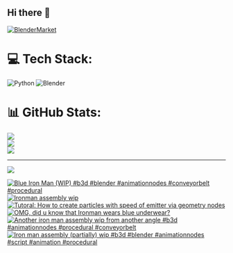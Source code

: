 ## Hi there 👋

<!--
**luckychris/luckychris** is a ✨ _special_ ✨ repository because its `README.md` (this file) appears on your GitHub profile.

Here are some ideas to get you started:

- 🔭 I’m currently working on ...
- 🌱 I’m currently learning ...
- 👯 I’m looking to collaborate on ...
- 🤔 I’m looking for help with ...
- 💬 Ask me about ...
- 📫 How to reach me: https://www.instagram.com/blender.fun/
- 😄 Pronouns: ...
- ⚡ Fun fact: ...
-->


[![BlenderMarket](https://assets.superhivemarket.com/site_assets/blendermarketlogo.png)](https://blendermarket.com/creators/blenderfun)

# 💻 Tech Stack:
![Python](https://img.shields.io/badge/python-3670A0?style=for-the-badge&logo=python&logoColor=ffdd54) ![Blender](https://img.shields.io/badge/blender-%23F5792A.svg?style=for-the-badge&logo=blender&logoColor=white)
# 📊 GitHub Stats:
![](https://github-readme-stats.vercel.app/api?username=luckychris&theme=great-gatsby&hide_border=false&include_all_commits=false&count_private=false)<br/>
![](https://github-readme-streak-stats.herokuapp.com/?user=luckychris&theme=great-gatsby&hide_border=false)<br/>
![](https://github-readme-stats.vercel.app/api/top-langs/?username=luckychris&theme=great-gatsby&hide_border=false&include_all_commits=false&count_private=false&layout=compact)

---
[![](https://visitcount.itsvg.in/api?id=luckychris&icon=0&color=0)](https://visitcount.itsvg.in)

<!-- Proudly created with GPRM ( https://gprm.itsvg.in ) -->

<!-- BEGIN YOUTUBE-CARDS -->
[![Blue Iron Man (WIP)  #b3d #blender #animationnodes #conveyorbelt #procedural](https://ytcards.demolab.com/?id=QOYP-TLk8lo&title=Blue+Iron+Man+%28WIP%29++%23b3d+%23blender+%23animationnodes+%23conveyorbelt+%23procedural&lang=en&timestamp=1749646844&background_color=%230d1117&title_color=%23ffffff&stats_color=%23dedede&max_title_lines=1&width=250&border_radius=5 "Blue Iron Man (WIP)  #b3d #blender #animationnodes #conveyorbelt #procedural")](https://www.youtube.com/watch?v=QOYP-TLk8lo)
[![Ironman assembly wip](https://ytcards.demolab.com/?id=KSEiUqWbsk0&title=Ironman+assembly+wip&lang=en&timestamp=1749325225&background_color=%230d1117&title_color=%23ffffff&stats_color=%23dedede&max_title_lines=1&width=250&border_radius=5 "Ironman assembly wip")](https://www.youtube.com/watch?v=KSEiUqWbsk0)
[![Tutoral: How to create particles with speed of emitter via geometry nodes](https://ytcards.demolab.com/?id=tyEsuSGV7lI&title=Tutoral%3A+How+to+create+particles+with+speed+of+emitter+via+geometry+nodes&lang=en&timestamp=1749294683&background_color=%230d1117&title_color=%23ffffff&stats_color=%23dedede&max_title_lines=1&width=250&border_radius=5 "Tutoral: How to create particles with speed of emitter via geometry nodes")](https://www.youtube.com/watch?v=tyEsuSGV7lI)
[![OMG, did u know that Ironman wears blue underwear?](https://ytcards.demolab.com/?id=wrEsY7GoJeU&title=OMG%2C+did+u+know+that+Ironman+wears+blue+underwear%3F&lang=en&timestamp=1749222625&background_color=%230d1117&title_color=%23ffffff&stats_color=%23dedede&max_title_lines=1&width=250&border_radius=5 "OMG, did u know that Ironman wears blue underwear?")](https://www.youtube.com/watch?v=wrEsY7GoJeU)
[![Another iron man assembly wip from another angle  #b3d #animationnodes #procedural #conveyorbelt](https://ytcards.demolab.com/?id=WET759z6Y94&title=Another+iron+man+assembly+wip+from+another+angle++%23b3d+%23animationnodes+%23procedural+%23conveyorbelt&lang=en&timestamp=1749209057&background_color=%230d1117&title_color=%23ffffff&stats_color=%23dedede&max_title_lines=1&width=250&border_radius=5 "Another iron man assembly wip from another angle  #b3d #animationnodes #procedural #conveyorbelt")](https://www.youtube.com/watch?v=WET759z6Y94)
[![Iron man assembly (partially) wip #b3d #blender #animationnodes #script #animation #procedural](https://ytcards.demolab.com/?id=-tlSP0wGiWM&title=Iron+man+assembly+%28partially%29+wip+%23b3d+%23blender+%23animationnodes+%23script+%23animation+%23procedural&lang=en&timestamp=1749139415&background_color=%230d1117&title_color=%23ffffff&stats_color=%23dedede&max_title_lines=1&width=250&border_radius=5 "Iron man assembly (partially) wip #b3d #blender #animationnodes #script #animation #procedural")](https://www.youtube.com/watch?v=-tlSP0wGiWM)
<!-- END YOUTUBE-CARDS -->

